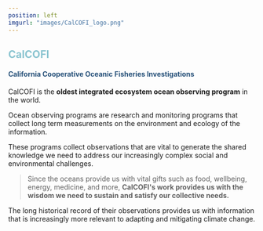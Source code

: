 ```yaml
---
position: left
imgurl: "images/CalCOFI_logo.png"
---
```



## <span style="color:#8AC4D0"> CalCOFI </span>

#### <span style="color:#28527A"> California Cooperative Oceanic Fisheries Investigations </span>


CalCOFI is the **oldest integrated ecosystem ocean observing program** in the world.  

Ocean observing programs are research and monitoring programs that collect long term measurements on the environment and ecology of the information.  

These programs collect observations that are vital to generate the shared knowledge we need to address our increasingly complex social and environmental challenges.  

> Since the oceans provide us with vital gifts such as food, wellbeing, energy, medicine, and more, **CalCOFI's work provides us with the wisdom we need to sustain and satisfy our collective needs.**  

The long historical record of their observations provides us with information that is increasingly more relevant to adapting and mitigating climate change.
